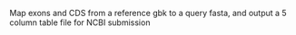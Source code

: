 Map exons and CDS from a reference gbk to a query fasta, and output a 5 column table file for NCBI submission